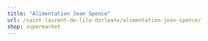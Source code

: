 ```yaml
---
title: "Alimentation Jean Spence"
url: /saint-laurent-de-lile-dorleans/alimentation-jean-spence/
shop: supermarket
---
```

